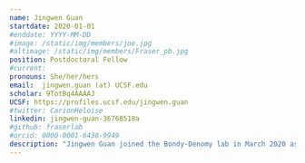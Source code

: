 ```yaml
---
name: Jingwen Guan
startdate: 2020-01-01
#enddate: YYYY-MM-DD
#image: /static/img/members/joe.jpg
#altimage: /static/img/members/Fraser_pb.jpg
position: Postdoctoral Fellow
#current:
pronouns: She/her/hers
email: 	jingwen.guan (at) UCSF.edu
scholar: 9TotBq4AAAAJ
UCSF: https://profiles.ucsf.edu/jingwen.guan
#twitter: CarionHeloise
linkedin: jingwen-guan-36768518a
#github: fraserlab
#orcid: 0000-0001-6438-9949
description: "Jingwen Guan joined the Bondy-Denomy lab in March 2020 as a postdoctoral scholar. She completed her PhD in [Dr. Lanying Zeng's Lab](https://zenglab4.tamu.edu/) at Texas A&M University, focusing on exploring the mechanism of the lysis-lysogeny decision-making of phage lambda by microscopy. She is now interested in the genetic engineering of jumbo phages using CRISPR-Cas systems as the editing tool. In her spare time, she enjoys reading, calligraphy, cooking, and travel."
---
```

